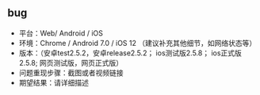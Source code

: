 ## bug
- 平台：Web/ Android / iOS
- 环境：Chrome / Android 7.0 / iOS 12 （建议补充其他细节，如网络状态等）
- 版本：（安卓test2.5.2，安卓release2.5.2； ios测试版2.5.8； ios正式版2.5.8; 网页测试版，网页正式版）
- 问题重现步骤：截图或者视频链接
- 期望结果：请详细描述
